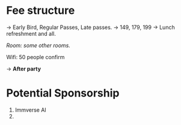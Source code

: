 # Fee structure
-> Early Bird, Regular Passes, Late passes. 
-> 149, 179, 199
-> Lunch refreshment and all.


*Room: some other rooms.*

Wifi: 50 people confirm




-> **After party**



# Potential Sponsorship
1. Immverse AI
2. 